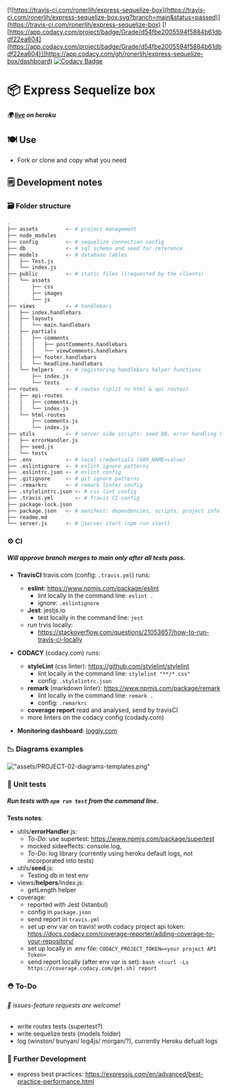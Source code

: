 [![https://travis-ci.com/ronerlih/express-sequelize-box](https://travis-ci.com/ronerlih/express-sequelize-box.svg?branch=main&status=passed)](https://travis-ci.com/ronerlih/express-sequelize-box) [![https://app.codacy.com/project/badge/Grade/d54fbe2005594f5884b61dbdf22ea604](https://app.codacy.com/project/badge/Grade/d54fbe2005594f5884b61dbdf22ea604)](https://app.codacy.com/gh/ronerlih/express-sequelize-box/dashboard) [![Codacy Badge](https://app.codacy.com/project/badge/Coverage/d54fbe2005594f5884b61dbdf22ea604)](https://www.codacy.com/gh/ronerlih/express-sequelize-box/dashboard?utm_source=github.com&utm_medium=referral&utm_content=ronerlih/express-sequelize-box&utm_campaign=Badge_Coverage)

# 📦 Express Sequelize box

##### :earth_africa: [live](https://express-sequelize-box.herokuapp.com/) on heroku
## 🍽 Use
-   Fork or clone and copy what you need

## 🗒️ Development notes

### 🗃️ Folder structure
```sh
.
├── assets         <- # project management
├── node_modules
├── config         <- # sequelize connection config
├── db             <- # sql schema and seed for reference
├── models         <- # database tables
│   ├── Test.js
│   └── index.js
├── public         <- # static files ((requested by the clients) 
│   └── assets
│       ├── css
│       ├── images
│       └── js
├── views          <- # handlebars
│   ├── index.handlebars
│   ├── layouts
│   │   └── main.handlebars
│   ├── partials
│   │   ├── comments
│   │   │   ├── postComments.handlebars
│   │   │   └── viewComments.handlebars
│   │   ├── footer.handlebars
│   │   └── headline.handlebars
│   └── helpers    <- # registering handlebars helper functions
│       ├── index.js
│       └── tests
├── routes         <- # routes (split ro html & api routes)
│   ├── api-routes
│   │   ├── comments.js
│   │   └── index.js
│   └── html-routes
│       ├── comments.js
│       └── index.js
├── utils          <- # server side scripts: seed DB, error handling (for now)
│   ├── errorHandler.js
│   ├── seed.js
│   └── tests
├── .env           <- # local credentials (VAR_NAME=value)
├── .eslintignore  <- # eslint ignore patterns 
├── .eslintrc.json <- # eslint config
├── .gitignore     <- # git ignore patterns
├── .remarkrc      <- # remark linter config
├── .stylelintrc.json <- # css lint config
├── .travis.yml       <- # Travis CI config
├── package-lock.json
├── package.json   <- # manifest: dependencies, scripts, project info
├── readme.md      
└── server.js      <- # 🚀server start (npm run start)
```

### ⚙️ CI
##### Will approve branch merges to *main* only after all tests pass. 

-   **TravisCI** travis.com (config: `.travis.yml`) runs:
    -   **eslint**: https://www.npmjs.com/package/eslint
        -   lint locally in the command line: `eslint .`
        -   ignore: `.eslintignore`
    -   **Jest**: jestjs.io
        -   test locally in the command line: `jest`
    -   run trvis locally:
        -   https://stackoverflow.com/questions/21053657/how-to-run-travis-ci-locally
       
-   **CODACY** (codacy.com) runs:
      -   **styleLint** (css linter): https://github.com/stylelint/stylelint
          -   lint locally in the command line: `stylelint "**/*.css"` 
          -   config: `.stylelintrc.json`
      -   **remark** (markdown linter): https://www.npmjs.com/package/remark
          -   lint locally in the command line: `remark .` 
          -   config: `.remarkrc`
      -   **coverage report** read and analysed, send by travisCI
      -   more linters on the codacy config (codady.com)
-   **Monitoring dashboard**: [loggly.com](https://ronerlih.loggly.com/search?terms=tag:heroku&from=-20m&until=now&source_group=&newtab=1#terms=&from=2020-11-07T12:03:00.296Z&until=2020-11-07T13:03:00.296Z&source_group=)

### 📉 Diagrams examples 

!["assets/PROJECT-02-diagrams-templates.png"](assets/PROJECT-02-diagrams-templates.png)

### 🧪 Unit tests
##### Run tests with `npm run test` from the command line.
**Tests notes**:
-   utils/**errorHandler**.js:
    -   *To-Do*: use supertest: https://www.npmjs.com/package/supertest
    -   mocked sideeffects: console.log, 
    -   *To-Do*: log library (currently using heroku default logs, not incorporated into tests)
-   utils/**seed**.js:
    -   Testing db in test env
-   views/**helpers**/index.js: 
    -   getLength helper
-   coverage:
    -   reported with Jest (Istanbul)
    -   config in `package.json`
    -   send report in `travis.yml`
    -   set up env var on travis! woth codacy project api token: https://docs.codacy.com/coverage-reporter/adding-coverage-to-your-repository/
    -   set up locally in .env file: `CODACY_PROJECT_TOKEN=<your project API Token>`
    -   send report locally (after env var is set): `bash <(curl -Ls https://coverage.codacy.com/get.sh) report`


### ⛑️ To-Do 
###### 🌟 issues-feature requests are welcome!

-   write routes tests (supertest?)
-   write sequelize tests (models folder)
-   log (winston/ bunyan/ log4js/ morgan/?), currently Heroku defualt logs


### 🔮 Further Development

-   express best practices: https://expressjs.com/en/advanced/best-practice-performance.html
